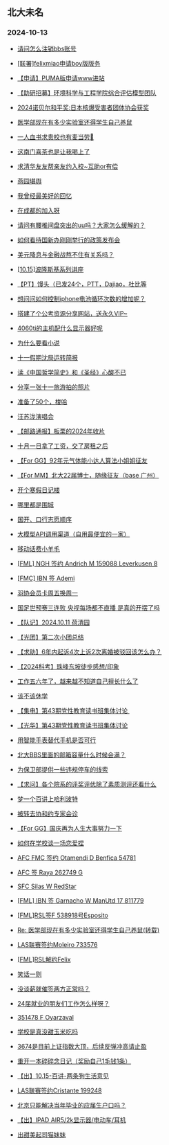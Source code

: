## 北大未名 
### 2024-10-13

+ [请问怎么注销bbs账号](https://bbs.pku.edu.cn/v2/post-read.php?bid=16&threadid=18856885)

+ [[联署]felixmiao申请boy版版务](https://bbs.pku.edu.cn/v2/post-read.php?bid=751&threadid=18857703)

+ [【申请】PUMA版申请www进站](https://bbs.pku.edu.cn/v2/post-read.php?bid=130&threadid=18857662)

+ [【助研招募】环境科学与工程学院综合评估模型团队](https://bbs.pku.edu.cn/v2/post-read.php?bid=351&threadid=18857551)

+ [2024诺贝尔和平奖:日本核爆受害者团体协会获奖](https://bbs.pku.edu.cn/v2/post-read.php?bid=155&threadid=18857113)

+ [医学部现在有多少实验室还得学生自己养鼠](https://bbs.pku.edu.cn/v2/post-read.php?bid=138&threadid=18856726)

+ [一人血书求贵校也有麦当劳🥹](https://bbs.pku.edu.cn/v2/post-read.php?bid=1431&threadid=18856727)

+ [这南门喜茶也是让我喝上了](https://bbs.pku.edu.cn/v2/post-read.php?bid=1431&threadid=18857487)

+ [求清华友友帮亲友约入校~互助or有偿](https://bbs.pku.edu.cn/v2/post-read.php?bid=104&threadid=18769848)

+ [燕园堪舆](https://bbs.pku.edu.cn/v2/post-read.php?bid=104&threadid=18855668)

+ [我曾经最美好的回忆](https://bbs.pku.edu.cn/v2/post-read.php?bid=466&threadid=18857356)

+ [在成都的加入呀](https://bbs.pku.edu.cn/v2/post-read.php?bid=464&threadid=18564202)

+ [请问有腰椎间盘突出的uu吗？大家怎么缓解的？](https://bbs.pku.edu.cn/v2/post-read.php?bid=244&threadid=18857543)

+ [如何看待国新办刚刚举行的政策发布会](https://bbs.pku.edu.cn/v2/post-read.php?bid=249&threadid=18857450)

+ [美元降息与金融战熬不住有关系吗？](https://bbs.pku.edu.cn/v2/post-read.php?bid=249&threadid=18854673)

+ [[10.15]波隆斯基系列讲座](https://bbs.pku.edu.cn/v2/post-read.php?bid=342&threadid=18857557)

+ [【PT】馒头（已发24个，PTT，Dajiao，杜比等](https://bbs.pku.edu.cn/v2/post-read.php?bid=209&threadid=18679030)

+ [想问问如何控制iphone电池循环次数的增加呢？](https://bbs.pku.edu.cn/v2/post-read.php?bid=488&threadid=18855790)

+ [搭建了个公考资源分享网站，送永久VIP~](https://bbs.pku.edu.cn/v2/post-read.php?bid=209&threadid=18850101)

+ [4060ti的主机配什么显示器好呢](https://bbs.pku.edu.cn/v2/post-read.php?bid=1361&threadid=18857444)

+ [为什么要看小说](https://bbs.pku.edu.cn/v2/post-read.php?bid=53&threadid=18822260)

+ [十一假期沈局运转简报](https://bbs.pku.edu.cn/v2/post-read.php?bid=647&threadid=18855066)

+ [读《中国哲学简史》和《圣经》心酸不已](https://bbs.pku.edu.cn/v2/post-read.php?bid=10&threadid=18856747)

+ [分享一张十一旅游拍的照片](https://bbs.pku.edu.cn/v2/post-read.php?bid=94&threadid=18856767)

+ [准备了50个，梭哈](https://bbs.pku.edu.cn/v2/post-read.php?bid=72&threadid=18856533)

+ [汪苏泷演唱会](https://bbs.pku.edu.cn/v2/post-read.php?bid=79&threadid=18857486)

+ [【邮路通报】板栗的2024年收片](https://bbs.pku.edu.cn/v2/post-read.php?bid=1367&threadid=18797429)

+ [十月一日拿了工资，交了房租之后](https://bbs.pku.edu.cn/v2/post-read.php?bid=103&threadid=18853859)

+ [【For GG】92年元气体能小达人算法小姐姐征友](https://bbs.pku.edu.cn/v2/post-read.php?bid=167&threadid=18855174)

+ [【For MM】北大22届博士，随缘征友（base 广州）](https://bbs.pku.edu.cn/v2/post-read.php?bid=167&threadid=18857373)

+ [开个寒假日记楼](https://bbs.pku.edu.cn/v2/post-read.php?bid=361&threadid=18745526)

+ [哪里都是围城](https://bbs.pku.edu.cn/v2/post-read.php?bid=99&threadid=18857514)

+ [国开、口行志愿顺序](https://bbs.pku.edu.cn/v2/post-read.php?bid=99&threadid=18857166)

+ [大模型API调用渠道（自用最便宜的一家）](https://bbs.pku.edu.cn/v2/post-read.php?bid=71&threadid=18857085)

+ [移动话费小羊毛](https://bbs.pku.edu.cn/v2/post-read.php?bid=1380&threadid=18857038)

+ [[FML] NGH 签约 Andrich M 159088 Leverkusen 8](https://bbs.pku.edu.cn/v2/post-read.php?bid=519&threadid=18857515)

+ [[FMC] IBN 签 Ademi](https://bbs.pku.edu.cn/v2/post-read.php?bid=519&threadid=18857501)

+ [羽协会员卡周五换周一](https://bbs.pku.edu.cn/v2/post-read.php?bid=77&threadid=18857035)

+ [国足世预赛三连败 央视每场都不直播 是真的开摆了吗](https://bbs.pku.edu.cn/v2/post-read.php?bid=93&threadid=18856755)

+ [【队记】2024.10.11 荷清园](https://bbs.pku.edu.cn/v2/post-read.php?bid=952&threadid=18857154)

+ [【光团】第二次小团总结](https://bbs.pku.edu.cn/v2/post-read.php?bid=696&threadid=18857674)

+ [【求助】6年内起诉4次上诉2次离婚被驳回该怎么办？](https://bbs.pku.edu.cn/v2/post-read.php?bid=301&threadid=18853460)

+ [【2024科考】珠峰东坡徒步感想/印象](https://bbs.pku.edu.cn/v2/post-read.php?bid=224&threadid=18857457)

+ [工作五六年了，越来越不知道自己擅长什么了](https://bbs.pku.edu.cn/v2/post-read.php?bid=690&threadid=18857153)

+ [该不该休学](https://bbs.pku.edu.cn/v2/post-read.php?bid=690&threadid=18857429)

+ [【集电】第43期党性教育读书班集体讨论 ](https://bbs.pku.edu.cn/v2/post-read.php?bid=1284&threadid=18857362)

+ [【光华】第43期党性教育读书班集体讨论](https://bbs.pku.edu.cn/v2/post-read.php?bid=1284&threadid=18857228)

+ [用智能手表替代手机是否可行](https://bbs.pku.edu.cn/v2/post-read.php?bid=642&threadid=18857632)

+ [北大BBS里面的邮箱容量什么时候会满？](https://bbs.pku.edu.cn/v2/post-read.php?bid=668&threadid=18857581)

+ [为保卫部提供一些违规停车的线索](https://bbs.pku.edu.cn/v2/post-read.php?bid=438&threadid=18856539)

+ [【求问】各个院系的评奖评优除了素质测评还看什么](https://bbs.pku.edu.cn/v2/post-read.php?bid=438&threadid=18856910)

+ [梦一个百讲上哈利波特](https://bbs.pku.edu.cn/v2/post-read.php?bid=222&threadid=18857673)

+ [被转去协和约专家会诊](https://bbs.pku.edu.cn/v2/post-read.php?bid=244&threadid=18856813)

+ [【For GG】国庆再为人生大事努力一下](https://bbs.pku.edu.cn/v2/post-read.php?bid=167&threadid=18853683)

+ [如何在学校谈一场恋爱捏](https://bbs.pku.edu.cn/v2/post-read.php?bid=52&threadid=18856133)

+ [AFC FMC 签约 Otamendi D Benfica 54781](https://bbs.pku.edu.cn/v2/post-read.php?bid=519&threadid=18857744)

+ [AFC 签 Raya 262749 G](https://bbs.pku.edu.cn/v2/post-read.php?bid=519&threadid=18857742)

+ [SFC Silas W RedStar](https://bbs.pku.edu.cn/v2/post-read.php?bid=519&threadid=18857756)

+ [[FML] IBN 签 Garnacho W ManUtd 17 811779](https://bbs.pku.edu.cn/v2/post-read.php?bid=519&threadid=18857762)

+ [[FML]RSL签F 538918号Esposito](https://bbs.pku.edu.cn/v2/post-read.php?bid=519&threadid=18857767)

+ [Re: 医学部现在有多少实验室还得学生自己养鼠(转载)](https://bbs.pku.edu.cn/v2/post-read.php?bid=72&threadid=18856726)

+ [LAS联赛签约Moleiro 733576](https://bbs.pku.edu.cn/v2/post-read.php?bid=519&threadid=18857345)

+ [[FML]RSL解约Felix](https://bbs.pku.edu.cn/v2/post-read.php?bid=519&threadid=18857766)

+ [笑话一则](https://bbs.pku.edu.cn/v2/post-read.php?bid=52&threadid=18855770)

+ [没谈薪就催签两方正常吗？](https://bbs.pku.edu.cn/v2/post-read.php?bid=99&threadid=18857628)

+ [24届就业的朋友们工作怎么样呀？](https://bbs.pku.edu.cn/v2/post-read.php?bid=99&threadid=18855738)

+ [351478 F Oyarzaval](https://bbs.pku.edu.cn/v2/post-read.php?bid=519&threadid=18857784)

+ [学校是真没甜玉米吃吗](https://bbs.pku.edu.cn/v2/post-read.php?bid=1431&threadid=18855406)

+ [3674是目前上证指数大顶，后续反弹冲高请止盈](https://bbs.pku.edu.cn/v2/post-read.php?bid=249&threadid=18857787)

+ [重开一本碎碎念日记（奖励自己1毛钱1条）](https://bbs.pku.edu.cn/v2/post-read.php?bid=361&threadid=18762501)

+ [【出】10.15-百讲-两条狗生活意见](https://bbs.pku.edu.cn/v2/post-read.php?bid=71&threadid=18857789)

+ [LAS联赛签约Cristante 199248](https://bbs.pku.edu.cn/v2/post-read.php?bid=519&threadid=18857795)

+ [北京只能解决当年毕业的应届生户口吗？](https://bbs.pku.edu.cn/v2/post-read.php?bid=99&threadid=18857803)

+ [【出】IPAD AIR5/2k显示器/电动车/耳机](https://bbs.pku.edu.cn/v2/post-read.php?bid=71&threadid=18841913)

+ [出甜美起司猫妹妹](https://bbs.pku.edu.cn/v2/post-read.php?bid=71&threadid=18855186)


